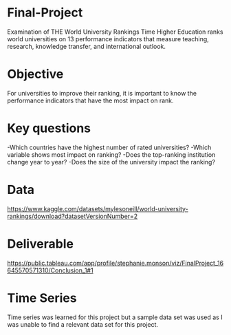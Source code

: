 # Final-Project
Examination of THE World University Rankings
Time Higher Education ranks world universities on 13 performance indicators that measure teaching, research, knowledge transfer, and international outlook.

# Objective
For universities to improve their ranking, it is important to know the performance indicators that have the most impact on rank.

# Key questions
-Which countries have the highest number of rated universities?
-Which variable shows most impact on ranking?
-Does the top-ranking institution change year to year?
-Does the size of the university impact the ranking?

# Data
https://www.kaggle.com/datasets/mylesoneill/world-university-rankings/download?datasetVersionNumber=2

# Deliverable
https://public.tableau.com/app/profile/stephanie.monson/viz/FinalProject_16645570571310/Conclusion_1#1

# Time Series
Time series was learned for this project but a sample data set was used as I was unable to find a relevant data set for this project.
